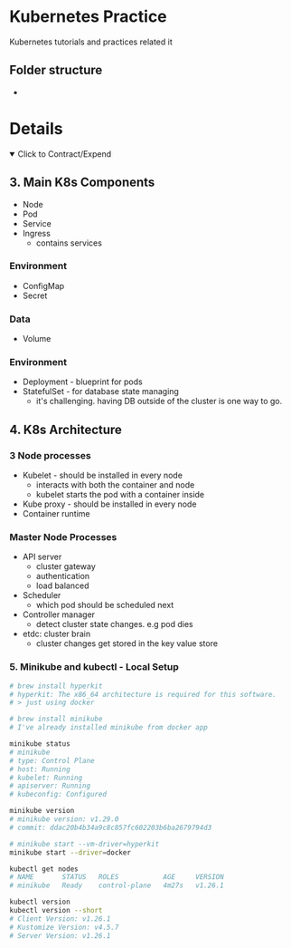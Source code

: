 # Kubernetes Practice

Kubernetes tutorials and practices related it

## Folder structure

-

# Details

<details open>
  <summary>Click to Contract/Expend</summary>

## 3. Main K8s Components

- Node
- Pod
- Service
- Ingress
  - contains services

### Environment

- ConfigMap
- Secret

### Data

- Volume

### Environment

- Deployment - blueprint for pods
- StatefulSet - for database state managing
  - it's challenging. having DB outside of the cluster is one way to go.

## 4. K8s Architecture

### 3 Node processes

- Kubelet - should be installed in every node
  - interacts with both the container and node
  - kubelet starts the pod with a container inside
- Kube proxy - should be installed in every node
- Container runtime

### Master Node Processes

- API server
  - cluster gateway
  - authentication
  - load balanced
- Scheduler
  - which pod should be scheduled next
- Controller manager
  - detect cluster state changes. e.g pod dies
- etdc: cluster brain
  - cluster changes get stored in the key value store

### 5. Minikube and kubectl - Local Setup

```sh
# brew install hyperkit
# hyperkit: The x86_64 architecture is required for this software.
# > just using docker

# brew install minikube
# I've already installed minikube from docker app

minikube status
# minikube
# type: Control Plane
# host: Running
# kubelet: Running
# apiserver: Running
# kubeconfig: Configured

minikube version
# minikube version: v1.29.0
# commit: ddac20b4b34a9c8c857fc602203b6ba2679794d3

# minikube start --vm-driver=hyperkit
minikube start --driver=docker

kubectl get nodes
# NAME       STATUS   ROLES           AGE     VERSION
# minikube   Ready    control-plane   4m27s   v1.26.1

kubectl version
kubectl version --short
# Client Version: v1.26.1
# Kustomize Version: v4.5.7
# Server Version: v1.26.1
```

</details>

